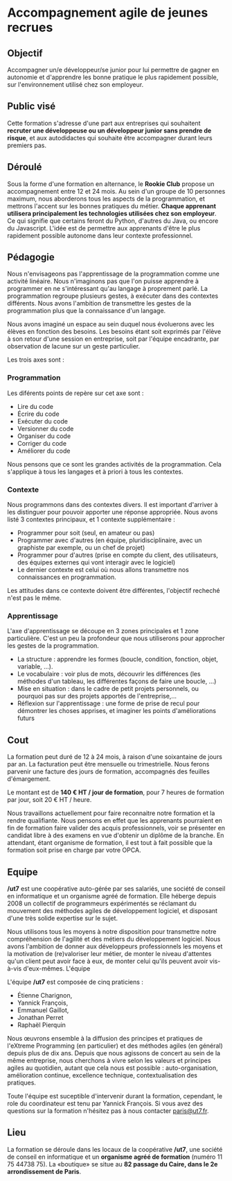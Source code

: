 # Accompagnement agile de jeunes recrues

## Objectif

Accompagner un/e développeur/se junior pour lui permettre de gagner en
autonomie et d'apprendre les bonne pratique le plus rapidement possible, sur
l'environnement utilisé chez son employeur. 


## Public visé

Cette formation s'adresse d'une part aux entreprises qui souhaitent **recruter
une développeuse ou un développeur junior sans prendre de risque**, et aux
autodidactes qui souhaite être accompagner durant leurs premiers pas.


## Déroulé

Sous la forme d'une formation en alternance, le **Rookie Club** propose un
accompagnement entre 12 et 24 mois. Au sein d'un groupe de 10 personnes
maximum, nous aborderons tous les aspects de la programmation, et mettrons
l'accent sur les bonnes pratiques du métier.  **Chaque apprenant utilisera
principalement les technologies utilisées chez son employeur**. Ce qui signifie
que certains feront du Python, d'autres du Java, ou encore du Javascript.
L'idée est de permettre aux apprenants d'être le plus rapidement possible
autonome dans leur contexte professionnel. 


## Pédagogie

Nous n'envisageons pas l'apprentissage de la programmation comme une activité
linéaire. Nous n'imaginons pas que l'on puisse apprendre à programmer en ne
s'intéressant qu'au langage à proprement parlé. La programmation regroupe
plusieurs gestes, à exécuter dans des contextes différents. Nous avons
l'ambition de transmettre les gestes de la programmation plus que la
connaissance d'un langage.

Nous avons imaginé un espace au sein duquel nous évoluerons avec les élèves en
fonction des besoins. Les besoins étant soit exprimés par l'élève à son retour
d'une session en entreprise, soit par l'équipe encadrante, par observation de
lacune sur un geste particulier.

Les trois axes sont : 

### Programmation

Les diférents points de repère sur cet axe sont : 

* Lire du code
* Écrire du code 
* Exécuter du code
* Versionner du code
* Organiser du code
* Corriger du code
* Améliorer du code

Nous pensons que ce sont les grandes activités de la programmation. Cela
s'applique à tous les langages et à priori à tous les contextes.


### Contexte

Nous programmons dans des contextes divers. Il est important d'arriver à les
distinguer pour pouvoir apporter une réponse appropriée. Nous avons listé 3
contextes principaux, et 1 contexte supplémentaire : 

* Programmer pour soit (seul, en amateur ou pas)
* Programmer avec d'autres (en équipe, pluridisciplinaire, avec un graphiste
  par exemple, ou un chef de projet)
* Programmer pour d'autres (prise en compte du client, des utilisateurs, des
  équipes externes qui vont interagir avec le logiciel)
* Le dernier contexte est celui où nous allons transmettre nos connaissances en
  programmation. 

Les attitudes dans ce contexte doivent être différentes, l'objectif recheché
n'est pas le même.


### Apprentissage

L'axe d'apprentissage se découpe en 3 zones principales et 1 zone particulière.
C'est un peu la profondeur que nous utiliserons pour approcher les gestes de la
programmation. 

* La structure : apprendre les formes (boucle, condition, fonction, objet,
  variable, ...).  
* Le vocabulaire : voir plus de mots, découvrir les différences (les méthodes
  d'un tableau, les différentes façons de faire une boucle, ...) 
* Mise en situation : dans le cadre de petit projets personnels, ou pourquoi
  pas sur des projets apportés de l'entreprise,...  
* Réflexion sur l'apprentissage : une forme de prise de recul pour démontrer
  les choses apprises, et imaginer les points d'améliorations futurs


## Cout

La formation peut duré de 12 à 24 mois, à raison d'une soixantaine de jours par
an. La facturation peut être mensuelle ou trimestrielle. Nous ferons parvenir
une facture des jours de formation, accompagnés des feuilles d'émargement. 

Le montant est de **140 € HT / jour de formation**, pour 7 heures de formation
par jour, soit 20 € HT / heure.

Nous travaillons actuellement pour faire reconnaitre notre formation et la
rendre qualifiante. Nous pensons en effet que les apprenants pourraient en fin
de formation faire valider des acquis professionnels, voir se présenter en
candidat libre à des examens en vue d'obtenir un diplôme de la branche. En
attendant, étant organisme de formation, il est tout à fait possible que la
formation soit prise en charge par votre OPCA.


## Equipe

**/ut7** est une coopérative auto-gérée par ses salariés, une société de
conseil en informatique et un organisme agréé de formation. Elle héberge depuis
2008 un collectif de programmeurs expérimentés se réclamant du mouvement des
méthodes agiles de développement logiciel, et disposant d'une très solide
expertise sur le sujet.

Nous utilisons tous les moyens à notre disposition pour transmettre notre
compréhension de l'agilité et des métiers du développement logiciel. Nous avons
l'ambition de donner aux développeurs professionnels les moyens et la
motivation de (re)valoriser leur métier, de monter le niveau d'attentes qu'un
client peut avoir face à eux, de monter celui qu'ils peuvent avoir vis-à-vis
d'eux-mêmes.  L'équipe

L'équipe **/ut7** est composée de cinq praticiens :

* Étienne Charignon,
* Yannick François,
* Emmanuel Gaillot,
* Jonathan Perret
* Raphaël Pierquin
 

Nous œuvrons ensemble à la diffusion des principes et pratiques de l'eXtreme
Programming (en particulier) et des méthodes agiles (en général) depuis plus de
dix ans. Depuis que nous agissons de concert au sein de la même entreprise,
nous cherchons à vivre selon les valeurs et principes agiles au quotidien,
autant que cela nous est possible : auto-organisation, amélioration continue,
excellence technique, contextualisation des pratiques.


Toute l'équipe est suceptible d'intervenir durant la formation, cependant, le
role du coordinateur est tenu par Yannick François. Si vous avez des questions
sur la formation n'hésitez pas à nous contacter
[paris@ut7.fr](mailto:paris@ut7.fr).


## Lieu

La formation se déroule dans les locaux de la coopérative **/ut7**, une société
de conseil en informatique et un **organisme agréé de formation** (numéro 11 75
44738 75). La «boutique» se situe au **82 passage du Caire, dans le 2e
arrondissement de Paris**.

